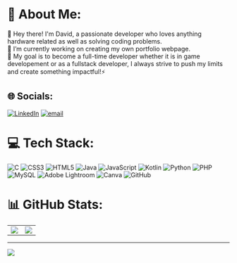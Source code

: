 # 💫 About Me:
🔭 Hey there! I'm David, a passionate developer who loves anything hardware related as well as solving coding problems.<br>👯  I’m currently working on creating my own portfolio webpage. <br>💬 My goal is to become a full-time developer whether it is in game developement or as a fullstack developer, I always strive to push my limits and create something impactful!⚡




## 🌐 Socials:
[![LinkedIn](https://img.shields.io/badge/LinkedIn-%230077B5.svg?logo=linkedin&logoColor=white)](https://linkedin.com/in/david-gevorgyan-7738a0334/) [![email](https://img.shields.io/badge/Email-D14836?logo=gmail&logoColor=white)](mailto:dv.gv00@gmail.com) 

# 💻 Tech Stack:
![C](https://img.shields.io/badge/c-%2300599C.svg?style=for-the-badge&logo=c&logoColor=white) ![CSS3](https://img.shields.io/badge/css3-%231572B6.svg?style=for-the-badge&logo=css3&logoColor=white) ![HTML5](https://img.shields.io/badge/html5-%23E34F26.svg?style=for-the-badge&logo=html5&logoColor=white) ![Java](https://img.shields.io/badge/java-%23ED8B00.svg?style=for-the-badge&logo=openjdk&logoColor=white) ![JavaScript](https://img.shields.io/badge/javascript-%23323330.svg?style=for-the-badge&logo=javascript&logoColor=%23F7DF1E) ![Kotlin](https://img.shields.io/badge/kotlin-%237F52FF.svg?style=for-the-badge&logo=kotlin&logoColor=white) ![Python](https://img.shields.io/badge/python-3670A0?style=for-the-badge&logo=python&logoColor=ffdd54) ![PHP](https://img.shields.io/badge/php-%23777BB4.svg?style=for-the-badge&logo=php&logoColor=white) ![MySQL](https://img.shields.io/badge/mysql-4479A1.svg?style=for-the-badge&logo=mysql&logoColor=white) ![Adobe Lightroom](https://img.shields.io/badge/Adobe%20Lightroom-31A8FF.svg?style=for-the-badge&logo=Adobe%20Lightroom&logoColor=white) ![Canva](https://img.shields.io/badge/Canva-%2300C4CC.svg?style=for-the-badge&logo=Canva&logoColor=white) ![GitHub](https://img.shields.io/badge/github-%23121011.svg?style=for-the-badge&logo=github&logoColor=white)
# 📊 GitHub Stats:
<table>
  <tr>
    <td>
      <img src="https://github-readme-stats.vercel.app/api?username=FazonPlay&theme=blue-green&hide_border=false&include_all_commits=true&count_private=true"/>
    </td>
    <td>
      <img src="https://nirzak-streak-stats.vercel.app/?user=FazonPlay&theme=blue-green&hide_border=false"/>
    </td>
  </tr>
  <tr>
  </tr>
</table>


---
[![](https://visitcount.itsvg.in/api?id=FazonPlay&icon=0&color=0)](https://visitcount.itsvg.in)
